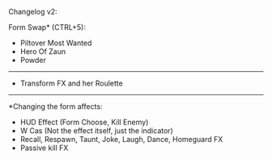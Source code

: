 Changelog v2:

Form Swap* (CTRL+5):
- Piltover Most Wanted
- Hero Of Zaun
- Powder
___________________________________________________

- Transform FX and her Roulette
___________________________________________________

*Changing the form affects:
- HUD Effect (Form Choose, Kill Enemy)
- W Cas (Not the effect itself, just the indicator)
- Recall, Respawn, Taunt, Joke, Laugh, Dance, Homeguard FX
- Passive kill FX